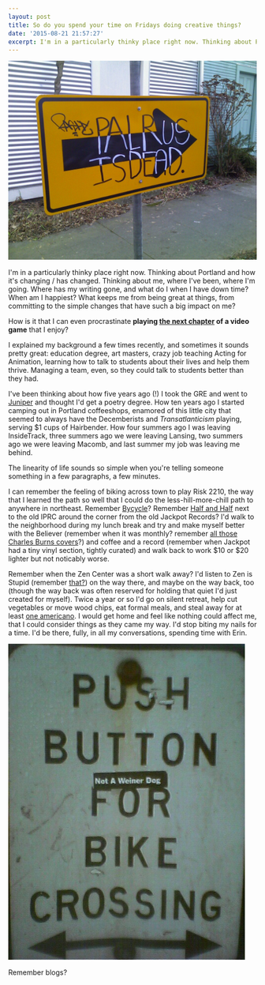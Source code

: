 ```yaml
---
layout: post
title: So do you spend your time on Fridays doing creative things?
date: '2015-08-21 21:57:27'
excerpt: I'm in a particularly thinky place right now. Thinking about Portland and how it's changing / has changed. Thinking about me, where I've been, where I'm going.  Where has my writing gone, and what do I when I have down time?
---
```


![paulrus is dead](/images/paulrus.jpg)

I'm in a particularly thinky place right now. Thinking about Portland and how it's changing / has changed. Thinking about me, where I've been, where I'm going.  Where has my writing gone, and what do I when I have down time? When am I happiest?  What keeps me from being great at things, from committing to the simple changes that have such a big impact on me?

How is it that I can even procrastinate **playing [the next chapter][got] of a video game** that I enjoy?

I explained my background a few times recently, and sometimes it sounds pretty great: education degree, art masters, crazy job teaching Acting for Animation, learning how to talk to students about their lives and help them thrive. Managing a team, even, so they could talk to students better than they had.

I've been thinking about how five years ago (!) I took the GRE and went to [Juniper][juniper] and thought I'd get a poetry degree.  How ten years ago I started camping out in Portland coffeeshops, enamored of this little city that seemed to always have the Decemberists and *Transatlanticism* playing, serving $1 cups of Hairbender. How four summers ago I was leaving InsideTrack, three summers ago we were leaving Lansing, two summers ago we were leaving Macomb, and last summer my job was leaving me behind.

The linearity of life sounds so simple when you're telling someone something in a few paragraphs, a few minutes.

I can remember the feeling of biking across town to play Risk 2210, the way that I learned the path so well that I could do the less-hill-more-chill path to anywhere in northeast.  Remember [Bycycle](http://bycycle.org/)? Remember [Half and Half](http://www.portlandmercury.com/BlogtownPDX/archives/2010/04/15/breaking-half-and-half-to-close-in-downtown-portland) next to the old IPRC around the corner from the old Jackpot Records? I'd walk to the neighborhood during my lunch break and try and make myself better with the Believer (remember when it was monthly? remember [all those Charles Burns covers][covers]?) and coffee and a record (remember when Jackpot had a tiny vinyl section, tightly curated) and walk back to work $10 or $20 lighter but not noticably worse.

Remember when the Zen Center was a short walk away?  I'd listen to Zen is Stupid (remember [that?][zis]) on the way there, and maybe on the way back, too (though the way back was often reserved for holding that quiet I'd just created for myself). Twice a year or so I'd go on silent retreat, help cut vegetables or move wood chips, eat formal meals, and steal away for at least [one americano](http://rockingfrogpdx.com/). I would get home and feel like nothing could affect me, that I could consider things as they came my way. I'd stop biting my nails for a time. I'd be there, fully, in all my conversations, spending time with Erin.

![push button](/images/bike-crossing.jpg)

Remember blogs?

[zis]:http://www.maximumfun.org/blog/2008/06/podthoughts-by-colin-marshall-zen-is.html
[got]:https://www.telltalegames.com/gameofthrones/
[juniper]: http://www.umass.edu/juniperinstitute/#/institute/about
[covers]: http://www.vol1brooklyn.com/2012/01/06/literary-schwag-the-believer-wants-you/
